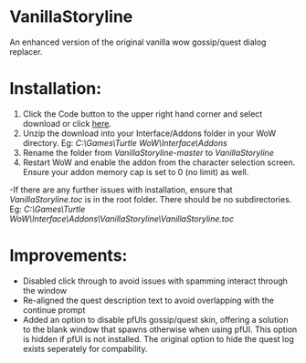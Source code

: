 # VanillaStoryline
An enhanced version of the original vanilla wow gossip/quest dialog replacer.

# Installation:
1. Click the Code button to the upper right hand corner and select download or click [here](https://github.com/tubtubs/VanillaStoryline/archive/refs/heads/master.zip).
2. Unzip the download into your Interface/Addons folder in your WoW directory. Eg: *C:\Games\Turtle WoW\Interface\Addons*
3. Rename the folder from *VanillaStoryline-master* to *VanillaStoryline*
4. Restart WoW and enable the addon from the character selection screen. Ensure your addon memory cap is set to 0 (no limit) as well.

-If there are any further issues with installation, ensure that *VanillaStoryline.toc* is in the root folder. There should be no subdirectories. Eg: *C:\Games\Turtle WoW\Interface\Addons\VanillaStoryline\VanillaStoryline.toc*

# Improvements:
- Disabled click through to avoid issues with spamming interact through the window
- Re-aligned the quest description text to avoid overlapping with the continue prompt
- Added an option to disable pfUIs gossip/quest skin, offering a solution to the blank window that spawns otherwise when using pfUI. This option is hidden if pfUI is not installed. The original option to hide the quest log exists seperately for compability.
